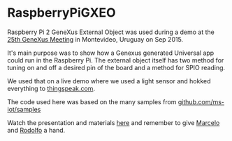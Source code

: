 # RaspberryPiGXEO
Raspberry Pi 2 GeneXus External Object was used during a demo at the [25th GeneXus Meeting](http://www.genexus.com/gx25) in Montevideo, Uruguay on Sep 2015.

It's main purpose was to show how a Genexus generated Universal app could run in the Raspberry Pi. The external object itself has two method for tuning on and off a desired pin of the board and a method for SPIO reading.

We used that on a live demo where we used a light sensor and hokked everything to [thingspeak.com](http://www.thingspeak.com).

The code used here was based on the many samples from [github.com/ms-iot/samples](https://github.com/ms-iot/samples)

Watch the presentation and materials [here](https://www5.genexus.com/meeting2015/gx25.player.aspx?3833) and remember to give [Marcelo](https://twitter.com/meguiluz14) and [Rodolfo](https://twitter.com/rroballo) a hand.